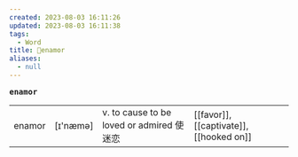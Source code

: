 ```yaml
---
created: 2023-08-03 16:11:26
updated: 2023-08-03 16:11:38
tags:
  - Word
title: 📖enamor
aliases:
  - null
---
```


<pre><strong>enamor</strong></pre>
|   |   |   |   |
|---|---|---|---|
|enamor|[ɪ'næmə]|v. to cause to be loved or admired 使迷恋|[[favor]], [[captivate]], [[hooked on]]|
